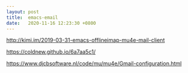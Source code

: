 ```yaml
---
layout: post
title:  emacs-email
date:   2020-11-16 12:23:30 +0800
---
```



http://kimi.im/2019-03-31-emacs-offlineimap-mu4e-mail-client

https://coldnew.github.io/6a7aa5c1/

https://www.djcbsoftware.nl/code/mu/mu4e/Gmail-configuration.html
